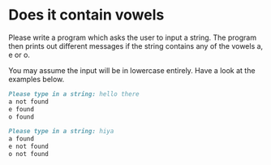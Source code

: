 
# Does it contain vowels

Please write a program which asks the user to input a string. The program then prints out different messages if the string contains any of the vowels a, e or o.

You may assume the input will be in lowercase entirely. Have a look at the examples below.

```markdown
Please type in a string: hello there
a not found
e found
o found
```

```markdown
Please type in a string: hiya
a found
e not found
o not found
```
